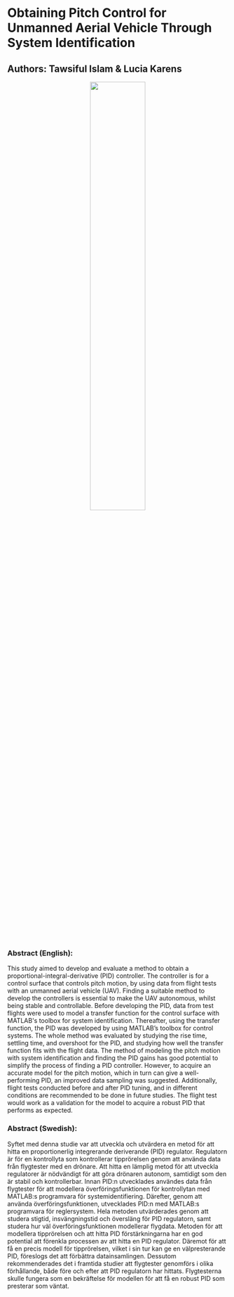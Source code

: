 # Obtaining Pitch Control for Unmanned Aerial Vehicle Through System Identification
## Authors: Tawsiful Islam & Lucia Karens
<p align="center">
  <img src="https://user-images.githubusercontent.com/62840946/221271334-3ae1f30a-0363-463d-901c-e425ac00d990.jpg" width=50% height=50%>
</p>


### Abstract (English): 
This study aimed to develop and evaluate a method to obtain a proportional-integral-derivative (PID) controller. The controller is for a control surface that controls pitch motion, by using data from flight tests with an unmanned aerial vehicle (UAV). Finding a suitable method to develop the controllers is essential to make the UAV autonomous, whilst being stable and controllable. Before developing the PID, data from test flights were used to model a transfer function for the control surface with MATLAB's toolbox for system identification. Thereafter, using the transfer function, the PID was developed by using MATLAB’s toolbox for control systems. The whole method was evaluated by studying the rise time, settling time, and overshoot for the PID, and studying how well the transfer function fits with the flight data. The method of modeling the pitch motion with system identification and finding the PID gains has good potential to simplify the process of finding a PID controller. However, to acquire an accurate model for the pitch motion, which in turn can give a well-performing PID, an improved data sampling was suggested. Additionally, flight tests conducted before and after PID tuning, and in different conditions are recommended to be done in future studies. The flight test would work as a validation for the model to acquire a robust PID that performs as expected.

### Abstract (Swedish): 
Syftet med denna studie var att utveckla och utvärdera en metod för att hitta en proportionerlig integrerande deriverande (PID) regulator. Regulatorn är för en kontrollyta som kontrollerar tipprörelsen genom att använda data från flygtester med en drönare. Att hitta en lämplig metod för att utveckla regulatorer är nödvändigt för att göra drönaren autonom, samtidigt som den är stabil och kontrollerbar. Innan PID:n utvecklades användes data från flygtester för att modellera överföringsfunktionen för kontrollytan med MATLAB:s programvara för systemidentifiering. Därefter, genom att använda överföringsfunktionen, utvecklades PID:n med MATLAB:s programvara för reglersystem. Hela metoden utvärderades genom att studera stigtid, insvängningstid och översläng för PID regulatorn, samt studera hur väl överföringsfunktionen modellerar flygdata. Metoden för att modellera tipprörelsen och att hitta PID förstärkningarna har en god potential att förenkla processen av att hitta en PID regulator. Däremot för att få en precis modell för tipprörelsen, vilket i sin tur kan ge en välpresterande PID, föreslogs det att förbättra datainsamlingen. Dessutom rekommenderades det i framtida studier att flygtester genomförs i olika förhållande, både före och efter att PID regulatorn har hittats. Flygtesterna skulle fungera som en bekräftelse för modellen för att få en robust PID som presterar som väntat.
